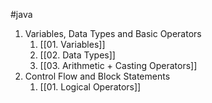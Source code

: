 #java

1. Variables, Data Types and Basic Operators
	1. [[01. Variables]]
	2. [[02. Data Types]]
	3. [[03. Arithmetic + Casting Operators]]
2. Control Flow and Block Statements
	1. [[01. Logical Operators]]